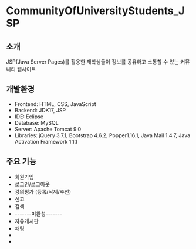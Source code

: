 # CommunityOfUniversityStudents_JSP

## 소개
JSP(Java Server Pages)를 활용한 재학생들이 정보를 공유하고 소통할 수 있는 커뮤니티 웹사이트

## 개발환경
- Frontend: HTML, CSS, JavaScript
- Backend: JDK17, JSP
- IDE: Eclipse
- Database: MySQL
- Server: Apache Tomcat 9.0
- Libraries: jQuery 3.7.1, Bootstrap 4.6.2, Popper1.16.1, Java Mail 1.4.7, Java Activation Framework 1.1.1

## 주요 기능
- 회원가입
- 로그인/로그아웃
- 강의평가 (등록/삭제/추천)
- 신고
- 검색
- -------미완성-------
- 자유게시판
- 채팅
- 
- 
